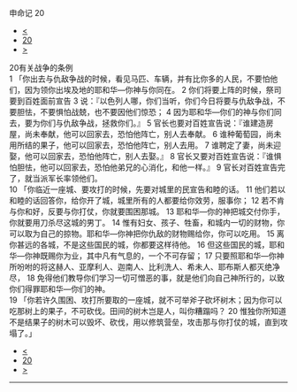 ﻿





 申命记 20




* [<](bible/DEU19.md)
* [20](bible/DEU.md)
* [>](bible/DEU21.md)



 
20有关战争的条例  
1 「你出去与仇敌争战的时候，看见马匹、车辆，并有比你多的人民，不要怕他们，因为领你出埃及地的耶和华—你神与你同在。 
2 你们将要上阵的时候，祭司要到百姓面前宣告 
3 说：『以色列人哪，你们当听，你们今日将要与仇敌争战，不要胆怯，不要惧怕战兢，也不要因他们惊恐； 
4 因为耶和华—你们的神与你们同去，要为你们与仇敌争战，拯救你们。』 
5 官长也要对百姓宣告说：『谁建造房屋，尚未奉献，他可以回家去，恐怕他阵亡，别人去奉献。 
6 谁种葡萄园，尚未用所结的果子，他可以回家去，恐怕他阵亡，别人去用。 
7 谁聘定了妻，尚未迎娶，他可以回家去，恐怕他阵亡，别人去娶。』 
8 官长又要对百姓宣告说：『谁惧怕胆怯，他可以回家去，恐怕他弟兄的心消化，和他一样。』 
9 官长对百姓宣告完了，就当派军长率领他们。  
10 「你临近一座城、要攻打的时候，先要对城里的民宣告和睦的话。 
11 他们若以和睦的话回答你，给你开了城，城里所有的人都要给你效劳，服事你； 
12 若不肯与你和好，反要与你打仗，你就要围困那城。 
13 耶和华—你的神把城交付你手，你就要用刀杀尽这城的男丁。 
14 惟有妇女、孩子、牲畜，和城内一切的财物，你可以取为自己的掠物。耶和华—你神把你仇敌的财物赐给你，你可以吃用。 
15 离你甚远的各城，不是这些国民的城，你都要这样待他。 
16 但这些国民的城，耶和华—你神既赐你为业，其中凡有气息的，一个不可存留； 
17 只要照耶和华—你神所吩咐的将这赫人、亚摩利人、迦南人、比利洗人、希未人、耶布斯人都灭绝净尽， 
18 免得他们教导你们学习一切可憎恶的事，就是他们向自己神所行的，以致你们得罪耶和华—你们的神。  
19 「你若许久围困、攻打所要取的一座城，就不可举斧子砍坏树木；因为你可以吃那树上的果子，不可砍伐。田间的树木岂是人，叫你糟蹋吗？ 
20 惟独你所知道不是结果子的树木可以毁坏、砍伐，用以修筑营垒，攻击那与你打仗的城，直到攻塌了。」 
* [<](bible/DEU19.md)
* [20](bible/DEU.md)
* [>](bible/DEU21.md)





---









